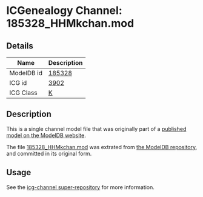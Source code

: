 # ICGenealogy Channel: 185328\_HHMkchan.mod

## Details

Name | Description
---- | -----------
ModelDB id | [185328](http://senselab.med.yale.edu/ModelDB/ShowModel.cshtml?model=185328)
ICG id | [3902](http://icg.neurotheory.ox.ac.uk/channels/1/3902)
ICG Class | [K](http://icg.neurotheory.ox.ac.uk/channels/1)

## Description

This is a single channel model file that was originally part of a [published model on the ModelDB website](http://senselab.med.yale.edu/mModelDB/ShowModel.cshtml?model=185328).

The file [185328\_HHMkchan.mod](185328_HHMkchan.mod) was extrated from [the ModelDB repository](http://senselab.med.yale.edu/ModelDB/ShowModel.cshtml?model=185328), and committed in its original form.

## Usage

See the [icg-channel super-repository](https://github.com/icgenealogy/icg-channels) for more information.